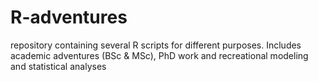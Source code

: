 # R-adventures
 repository containing several R scripts for different purposes. Includes academic adventures (BSc &amp; MSc), PhD work and recreational modeling and statistical analyses  
